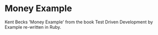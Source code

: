 # Money Example

Kent Becks 'Money Example' from the book Test Driven Development by Example re-written in Ruby.

